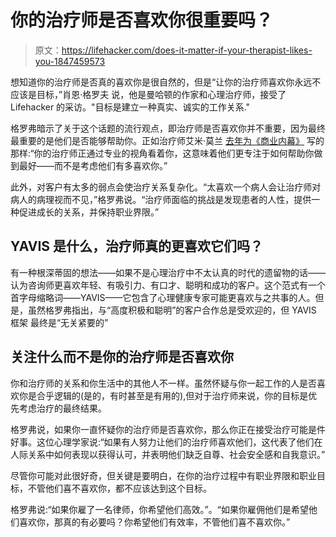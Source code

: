 # 你的治疗师是否喜欢你很重要吗？

> 原文：<https://lifehacker.com/does-it-matter-if-your-therapist-likes-you-1847459573>

想知道你的治疗师是否真的喜欢你是很自然的，但是“让你的治疗师喜欢你永远不应该是目标，”肖恩·格罗夫 说，他是曼哈顿的作家和心理治疗师，接受了 Lifehacker 的采访。"目标是建立一种真实、诚实的工作关系."



格罗弗暗示了关于这个话题的流行观点，即治疗师是否喜欢你并不重要，因为最终最重要的是他们是否能够帮助你。正如治疗师艾米·莫兰 [去年为《商业内幕》](https://www.businessinsider.com/5-things-therapists-want-you-to-stop-freaking-out-about-2020-7) 写的那样:“你的治疗师正通过专业的视角看着你，这意味着他们更专注于如何帮助你做到最好——而不是考虑他们有多喜欢你。”

此外，对客户有太多的弱点会使治疗关系复杂化。“太喜欢一个病人会让治疗师对病人的病理视而不见，”格罗弗说。“治疗师面临的挑战是发现患者的人性，提供一种促进成长的关系，并保持职业界限。”

## YAVIS 是什么，治疗师真的更喜欢它们吗？

有一种根深蒂固的想法——如果不是心理治疗中不太认真的时代的遗留物的话——认为咨询师更喜欢年轻、有吸引力、有口才、聪明和成功的客户。这个范式有一个首字母缩略词——YAVIS——它包含了心理健康专家可能更喜欢与之共事的人。但是，虽然格罗弗指出，与“高度积极和聪明”的客户合作总是受欢迎的，但 YAVIS 框架 最终是“无关紧要的”

## 关注什么而不是你的治疗师是否喜欢你

你和治疗师的关系和你生活中的其他人不一样。虽然怀疑与你一起工作的人是否喜欢你是合乎逻辑的(是的，有时甚至是有用的),但对于治疗师来说，你的目标是优先考虑治疗的最终结果。

格罗弗说，如果你一直怀疑你的治疗师是否喜欢你，那么你正在接受治疗可能是件好事。这位心理学家说:“如果有人努力让他们的治疗师喜欢他们，这代表了他们在人际关系中如何表现以获得认可，并表明他们缺乏自尊、社会安全感和自我意识。”

尽管你可能对此很好奇，但关键是要明白，在你的治疗过程中有职业界限和职业目标，不管他们喜不喜欢你，都不应该达到这个目标。

格罗弗说:“如果你雇了一名律师，你希望他们高效。”。“如果你雇佣他们是希望他们喜欢你，那真的有必要吗？你希望他们有效率，不管他们喜不喜欢你。”